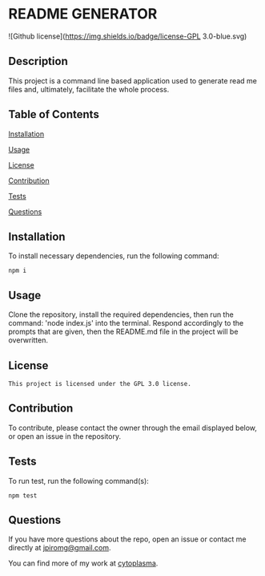 # README GENERATOR
  ![Github license](https://img.shields.io/badge/license-GPL 3.0-blue.svg)

  ## Description 

  This project is a command line based application used to generate read me files and, ultimately, facilitate the whole process. 


  ## Table of Contents 

  [Installation](#installation) 

  [Usage](#Usage) 

  [License](#license) 

  [Contribution](#contribution) 

  [Tests](#tests) 

  [Questions](#questions) 


  ## Installation 

  To install necessary dependencies, run the following command: 

  ```
  npm i
  ``` 

  ## Usage 

  Clone the repository, install the required dependencies, then run the command: 'node index.js' into the terminal. Respond accordingly to the prompts that are given, then the README.md file in the project will be overwritten. 

  ## License 

    This project is licensed under the GPL 3.0 license. 

  ## Contribution 

  To contribute, please contact the owner through the email displayed below, or open an issue in the repository. 

  ## Tests 

  To run test, run the following command(s): 

  ```
  npm test
  ``` 

  ## Questions 

  If you have more questions about the repo, open an issue
  or contact me directly at jpiromg@gmail.com. 

  You can find more of my work at [cytoplasma](https://github.com/cytoplasma).